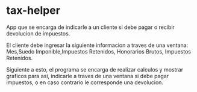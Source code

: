 # tax-helper

App que se encarga de indicarle a un cliente si debe pagar o recibir devolucion de impuestos.

El cliente debe ingresar la siguiente informacion a traves de una ventana: Mes,Suedo Imponible,Impuestos Retenidos, Honorarios Brutos, Impuestos Retenidos.

Siguiente a esto, el programa se encarga de realizar calculos y mostrar graficos para asi, indicarle a traves de una ventana si debe pagar impuestos, o en caso contrario le corresponde una devolucion.
